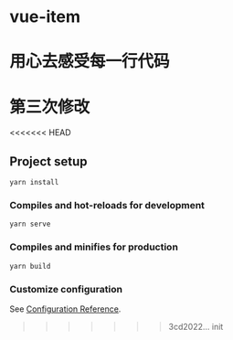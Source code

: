 # vue-item
# 用心去感受每一行代码
# 第三次修改
<<<<<<< HEAD

## Project setup
```
yarn install
```

### Compiles and hot-reloads for development
```
yarn serve
```

### Compiles and minifies for production
```
yarn build
```

### Customize configuration
See [Configuration Reference](https://cli.vuejs.org/config/).
>>>>>>> 3cd2022... init

